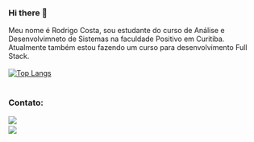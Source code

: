 ### Hi there 👋

Meu nome é Rodrigo Costa, sou estudante do curso de Análise e Desenvolvimneto de Sistemas na faculdade Positivo em Curitiba. Atualmente também estou fazendo um curso para desenvolvimento Full Stack.
<br/>
<br/>
[![Top Langs](https://github-readme-stats.vercel.app/api/top-langs/?username=mcostarodrigo&layout=compact)](https://github.com/anuraghazra/github-readme-stats)
<br/>
<br/>
### Contato:
<a href="https://www.instagram.com/mcostarodrigo/"><img src="https://img.shields.io/badge/Instagram-E4405F?style=for-the-badge&logo=instagram&logoColor=white"/><a>
<br/>
<a href="https://www.linkedin.com/in/rodrigo-costa-349084b2/"><img src="https://img.shields.io/badge/LinkedIn-0077B5?style=for-the-badge&logo=linkedin&logoColor=white"/><a/>

